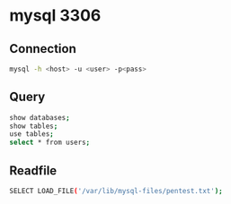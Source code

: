 # mysql 3306

## Connection

``` bash
mysql -h <host> -u <user> -p<pass>
```

## Query

``` bash
show databases;
show tables;
use tables;
select * from users;
```

## Readfile

``` bash
SELECT LOAD_FILE('/var/lib/mysql-files/pentest.txt');
```